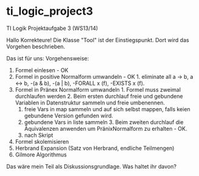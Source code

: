 ti_logic_project3
=================

TI Logik Projektaufgabe 3 (WS13/14)

Hallo Korrekteure!
Die Klasse "Tool" ist der Einstiegspunkt. Dort wird das Vorgehen beschrieben.



Das ist für uns:
Vorgehensweise:
  1. Formel einlesen - OK
  2. Formel in positive Normalform umwandeln - OK
    1. eliminate all a -> b, a <-> b, -(a & b), -(a | b), -FORALL x (f), -EXISTS x (f).
  3. Formel in Pränex Normalform umwandeln
    1. Formel muss zweimal durchlaufen werden
    2. Beim ersten durchlauf freie und gebundene Variablen in Datenstruktur sammeln und freie umbenennen.
      1. freie Vars in map sammeln und auf sich selbst mappen, falls keien gebundene Version gefunden wird.
      2. gebundene Vars in liste sammeln
    3. Beim zweiten durchlauf die Äquivalenzen anwenden um PränixNormalform zu erhalten - OK.
      1. nach Skript
  4. Formel skolemisieren
  5. Herbrand Expansion (Satz von Herbrand, endliche Teilmengen)
  6. Gilmore Algorithmus

Das wäre mein Teil als Diskussionsgrundlage. Was haltet ihr davon?
